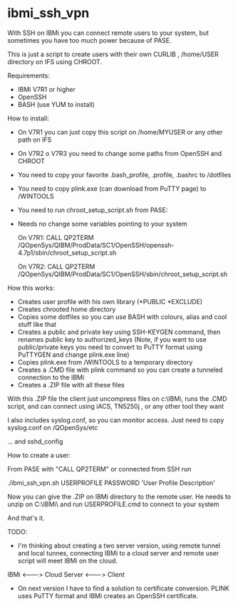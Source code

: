 # ibmi_ssh_vpn

With SSH on IBMi you can connect remote users to your system, but sometimes you have too much power because of PASE.

This is just a script to create users with their own CURLIB , /home/USER directory on IFS using CHROOT.

Requirements:

* IBMi V7R1 or higher
* OpenSSH
* BASH (use YUM to install)

How to install:

* On V7R1 you can just copy this script on /home/MYUSER or any other path on IFS
* On V7R2 o V7R3 you need to change some paths from OpenSSH and CHROOT
* You need to copy your favorite .bash_profile, .profile, .bashrc to /dotfiles
* You need to copy plink.exe (can download from PuTTY page) to /WINTOOLS
* You need to run chroot_setup_script.sh from PASE:
* Needs no change some variables pointing to your system

  On V7R1:
  CALL QP2TERM
  /QOpenSys/QIBM/ProdData/SC1/OpenSSH/openssh-4.7p1/sbin/chroot_setup_script.sh
  
  On V7R2:
  CALL QP2TERM
  /QOpenSys/QIBM/ProdData/SC1/OpenSSH/sbin/chroot_setup_script.sh
 
How this works:

* Creates user profile with his own library (*PUBLIC *EXCLUDE)
* Creates chrooted home directory
* Copies some dotfiles so you can use BASH with colours, alias and cool stuff like that
* Creates a public and private key using SSH-KEYGEN command, then renames public key to authorized_keys
(Note, if you want to use public/private keys you need to convert to PuTTY format using PuTTYGEN and change plink.exe line)
* Copies plink.exe from /WINTOOLS to a temporary directory
* Creates a .CMD file with plink command so you can create a tunneled connection to the IBMi
* Creates a .ZIP file with all these files

With this .ZIP file the client just uncompress files on c:\IBMi, runs the .CMD script, and can connect using iACS, TN5250j , or any other tool they want

I also includes syslog.conf, so you can monitor access.
Just need to copy syslog.conf on /QOpenSys/etc

... and sshd_config

How to create a user:

From PASE with "CALL QP2TERM" or connected from SSH run 

./ibmi_ssh_vpn.sh USERPROFILE PASSWORD 'User Profile Description'

Now you can give the .ZIP on IBMi directory  to the remote user. 
He needs to unzip on C:\IBMi\ and run USERPROFILE.cmd  to connect to your system

And that's it.

TODO:

* I'm thinking about creating a two server version, using remote tunnel and local tunnes, connecting IBMi to a cloud server and remote user script will meet IBMi on the cloud. 

IBMi <---> Cloud Server <---> Client

* On next version I have to find a solution to certificate conversion. PLINK uses PuTTY format and IBMi creates an OpenSSH certificate.
 
